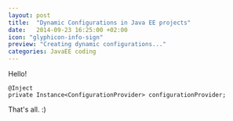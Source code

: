 ```yaml
---
layout: post
title:  "Dynamic Configurations in Java EE projects"
date:   2014-09-23 16:25:00 +02:00
icon: "glyphicon-info-sign"
preview: "Creating dynamic configurations..."
categories: JavaEE coding
---
```


Hello!

    @Inject
    private Instance<ConfigurationProvider> configurationProvider;

That's all. :)
